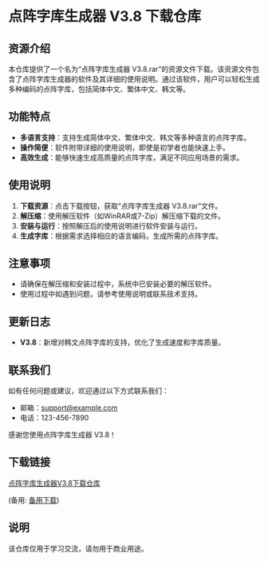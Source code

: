 # 点阵字库生成器 V3.8 下载仓库

## 资源介绍

本仓库提供了一个名为“点阵字库生成器 V3.8.rar”的资源文件下载。该资源文件包含了点阵字库生成器的软件及其详细的使用说明。通过该软件，用户可以轻松生成多种编码的点阵字库，包括简体中文、繁体中文、韩文等。

## 功能特点

- **多语言支持**：支持生成简体中文、繁体中文、韩文等多种语言的点阵字库。
- **操作简便**：软件附带详细的使用说明，即使是初学者也能快速上手。
- **高效生成**：能够快速生成高质量的点阵字库，满足不同应用场景的需求。

## 使用说明

1. **下载资源**：点击下载按钮，获取“点阵字库生成器 V3.8.rar”文件。
2. **解压缩**：使用解压软件（如WinRAR或7-Zip）解压缩下载的文件。
3. **安装与运行**：按照解压后的使用说明进行软件安装与运行。
4. **生成字库**：根据需求选择相应的语言编码，生成所需的点阵字库。

## 注意事项

- 请确保在解压缩和安装过程中，系统中已安装必要的解压软件。
- 使用过程中如遇到问题，请参考使用说明或联系技术支持。

## 更新日志

- **V3.8**：新增对韩文点阵字库的支持，优化了生成速度和字库质量。

## 联系我们

如有任何问题或建议，欢迎通过以下方式联系我们：

- 邮箱：support@example.com
- 电话：123-456-7890

感谢您使用点阵字库生成器 V3.8！

## 下载链接
[点阵字库生成器V3.8下载仓库](https://pan.quark.cn/s/277e6e2cbdec) 

(备用: [备用下载](https://pan.baidu.com/s/15sL2SpmrhoNBPEny2pYD7g?pwd=1234))

## 说明

该仓库仅用于学习交流，请勿用于商业用途。

